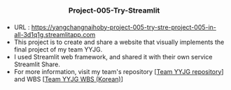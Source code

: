 <h3 align = 'center'>Project-005-Try-Streamlit</h3>

####

- URL : https://yangchangnaihoby-project-005-try-stre-project-005-in-all-3d1q1g.streamlitapp.com
- This project is to create and share a website that visually implements the final project of my team YYJG.
- I used Streamlit web framework, and shared it with their own service Streamlit Share.
- For more information, visit my team's repository [[Team YYJG repository](https://github.com/yangchangnaihoby/Team_YYJG)] and WBS [[Team YYJG WBS (Korean)](https://docs.google.com/spreadsheets/d/12GQ9VEX7DxRUBWMm0SNXmG4ZrZy0_ye-cy7Ktq7Y-Qo/edit#gid=785598881)]
